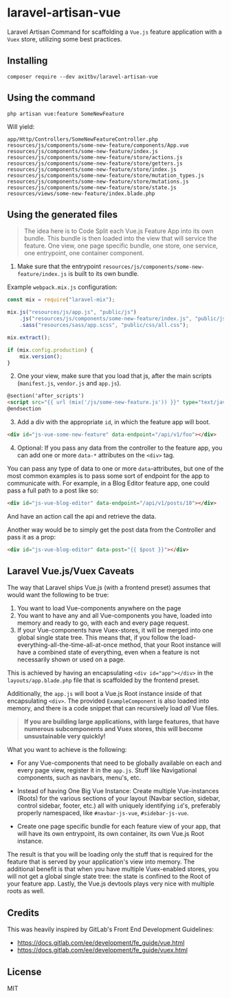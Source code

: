 # laravel-artisan-vue
Laravel Artisan Command for scaffolding a `Vue.js` feature application with a `Vuex` store, utilizing some best practices. 

## Installing

`composer require --dev axitbv/laravel-artisan-vue`

## Using the command

`php artisan vue:feature SomeNewFeature`

Will yield:

```
app/Http/Controllers/SomeNewFeatureController.php
resources/js/components/some-new-feature/components/App.vue
resources/js/components/some-new-feature/index.js
resources/js/components/some-new-feature/store/actions.js
resources/js/components/some-new-feature/store/getters.js
resources/js/components/some-new-feature/store/index.js
resources/js/components/some-new-feature/store/mutation_types.js
resources/js/components/some-new-feature/store/mutations.js
resources/js/components/some-new-feature/store/state.js
resources/views/some-new-feature/index.blade.php
```

## Using the generated files

> The idea here is to Code Split each Vue.js Feature App into its own bundle. This bundle is then loaded into the view that will service the feature. One view, one page specific bundle, one store, one service, one entrypoint, one container component.

1. Make sure that the entrypoint `resources/js/components/some-new-feature/index.js` is built to its own bundle.

Example `webpack.mix.js` configuration:
```js
const mix = require("laravel-mix");

mix.js("resources/js/app.js", "public/js")
    .js("resources/js/components/some-new-feature/index.js", "public/js/some-new-feature.js")
    .sass("resources/sass/app.scss", "public/css/all.css");

mix.extract();

if (mix.config.production) {
    mix.version();
}
```

2. One your view, make sure that you load that js, after the main scripts (`manifest.js`, `vendor.js` and `app.js`).

```html
@section('after_scripts')
<script src="{{ url (mix('/js/some-new-feature.js')) }}" type="text/javascript"></script>
@endsection
```

3. Add a div with the appropriate `id`, in which the feature app will boot.

```html
<div id="js-vue-some-new-feature" data-endpoint="/api/v1/foo"></div>
```

4. Optional: If you pass any data from the controller to the feature app, you can add one or more `data-*` attributes on the `<div>` tag.

You can pass any type of data to one or more `data`-attributes, but one of the most common examples is to pass some sort of endpoint for the app to communicate with. For example, in a Blog Editor feature app, one could pass a full path to a post like so:

```html
<div id="js-vue-blog-editor" data-endpoint="/api/v1/posts/10"></div>
```

And have an action call the api and retrieve the data.

Another way would be to simply get the post data from the Controller and pass it as a prop:

```html
<div id="js-vue-blog-editor" data-post="{{ $post }}"></div>
```

## Laravel Vue.js/Vuex Caveats

The way that Laravel ships Vue.js (with a frontend preset) assumes that would want the following to be true:

1. You want to load Vue-components anywhere on the page
2. You want to have any and all Vue-components you have, loaded into memory and ready to go, with each and every page request.
3. If your Vue-components have Vuex-stores, it will be merged into one global single state tree. This means that, if you follow the load-everything-all-the-time-all-at-once method, that your Root instance will have a combined state of everything, even when a feature is not necessarily shown or used on a page. 

This is achieved by having an encapsulating `<div id="app"></div>` in the `layouts/app.blade.php` file that is scaffolded by the frontend preset.

Additionally, the `app.js` will boot a Vue.js Root instance inside of that encapsulating `<div>`. The provided `ExampleComponent` is also loaded into memory, and there is a code snippet that can recursively load *all* Vue files.

> **If you are building large applications, with large features, that have numerous subcomponents and Vuex stores, this will become unsustainable very quickly!**

What you want to achieve is the following:

* For any Vue-components that need to be globally available on each and every page view, register it in the `app.js`. Stuff like Navigational components, such as navbars, menu's, etc.

* Instead of having One Big Vue Instance: Create multiple Vue-instances (Roots) for the various sections of your layout (Navbar section, sidebar, control sidebar, footer, etc.) all with uniquely identifying `id`'s, preferably properly namespaced, like `#navbar-js-vue`, `#sidebar-js-vue`.

* Create one page specific bundle for each feature view of your app, that will have its own entrypoint, its own container, its own Vue.js Root instance.

The result is that you will be loading only the stuff that is required for the feature that is served by your application's view into memory. The additional benefit is that when you have multiple Vuex-enabled stores, you will not get a global single state tree: the state is confined to the Root of your feature app. Lastly, the Vue.js devtools plays very nice with multiple roots as well.

## Credits

This was heavily inspired by GitLab's Front End Development Guidelines:

- https://docs.gitlab.com/ee/development/fe_guide/vue.html
- https://docs.gitlab.com/ee/development/fe_guide/vuex.html

## License

MIT
